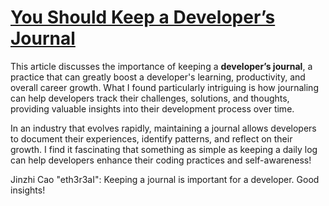 # [You Should Keep a Developer’s Journal](https://stackoverflow.blog/2024/12/24/you-should-keep-a-developer-s-journal/)
This article discusses the importance of keeping a **developer’s journal**, a practice that can greatly boost a developer's learning, productivity, and overall career growth. What I found particularly intriguing is how journaling can help developers track their challenges, solutions, and thoughts, providing valuable insights into their development process over time.

In an industry that evolves rapidly, maintaining a journal allows developers to document their experiences, identify patterns, and reflect on their growth. I find it fascinating that something as simple as keeping a daily log can help developers enhance their coding practices and self-awareness!

Jinzhi Cao "eth3r3aI": Keeping a journal is important for a developer. Good insights!
